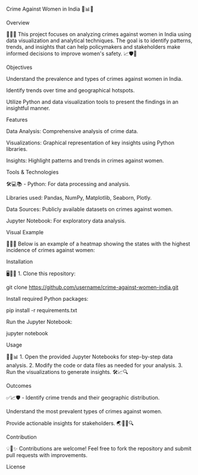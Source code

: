 Crime Against Women in India 🎨📊👩

Overview

🎯📌✨ This project focuses on analyzing crimes against women in India using data visualization and analytical techniques. The goal is to identify patterns, trends, and insights that can help policymakers and stakeholders make informed decisions to improve women's safety. 📈🛡️👩

Objectives

Understand the prevalence and types of crimes against women in India.

Identify trends over time and geographical hotspots.

Utilize Python and data visualization tools to present the findings in an insightful manner.

Features

Data Analysis: Comprehensive analysis of crime data.

Visualizations: Graphical representation of key insights using Python libraries.

Insights: Highlight patterns and trends in crimes against women.

Tools & Technologies

🛠️💻📚 - Python: For data processing and analysis.

Libraries used: Pandas, NumPy, Matplotlib, Seaborn, Plotly.

Data Sources: Publicly available datasets on crimes against women.

Jupyter Notebook: For exploratory data analysis.


Visual Example

🌟📍🎨 Below is an example of a heatmap showing the states with the highest incidence of crimes against women:



Installation

🖥️📂🔧 1. Clone this repository:

git clone https://github.com/username/crime-against-women-india.git

Install required Python packages:

pip install -r requirements.txt

Run the Jupyter Notebook:

jupyter notebook

Usage

📑💡📊 1. Open the provided Jupyter Notebooks for step-by-step data analysis.
2. Modify the code or data files as needed for your analysis.
3. Run the visualizations to generate insights. 🛠️📈🔍

Outcomes

✅📈🛡️ - Identify crime trends and their geographic distribution.

Understand the most prevalent types of crimes against women.

Provide actionable insights for stakeholders. 🌏🕵️‍♀️🔍

Contribution

💡🤝✨ Contributions are welcome! Feel free to fork the repository and submit pull requests with improvements.

License
